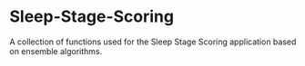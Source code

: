 # Sleep-Stage-Scoring
A collection of functions used for the Sleep Stage Scoring application based on ensemble algorithms.
